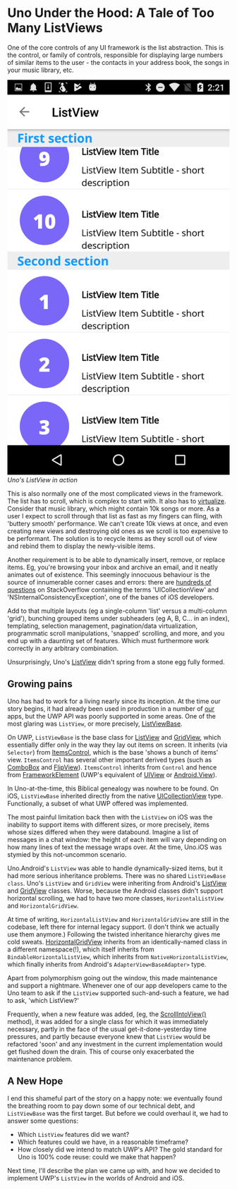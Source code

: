 # Uno Under the Hood: A Tale of Too Many ListViews

One of the core controls of any UI framework is the list abstraction. This is the control, or family of controls, responsible for displaying large numbers of similar items to the user - the contacts in your address book, the songs in your music library, etc.

![Uno Listview Screenshot](Assets/uno-listview-screenshot.png)
*Uno's ListView in action*

This is also normally one of the most complicated views in the framework. The list has to scroll, which is complex to start with. It also has to [virtualize](https://docs.microsoft.com/en-us/windows/uwp/debug-test-perf/optimize-gridview-and-listview). Consider that music library, which might contain 10k songs or more. As a user I expect to scroll through that list as fast as my fingers can fling, with 'buttery smooth' performance. We can't create 10k views at once, and even creating new views and destroying old ones as we scroll is too expensive to be performant. The solution is to recycle items as they scroll out of view and rebind them to display the newly-visible items.

Another requirement is to be able to dynamically insert, remove, or replace items. Eg, you're browsing your inbox and archive an email, and it neatly animates out of existence. This seemingly innocuous behaviour is the source of innumerable corner cases and errors: there are [hundreds of questions](https://www.google.com/search?q=nsinternalinconsistencyexception+uicollectionview+site%3Astackoverflow.com%2Fquestions%2F) on StackOverflow containing the terms 'UICollectionView' and 'NSInternalConsistencyException', one of the banes of iOS developers. 

Add to that multiple layouts (eg a single-column 'list' versus a multi-column 'grid'), bunching grouped items under subheaders (eg A, B, C... in an index), templating, selection management, pagination/data virtualization, programmatic scroll manipulations, 'snapped' scrolling, and more, and you end up with a daunting set of features. Which must furthermore work correctly in any arbitrary combination. 

Unsurprisingly, Uno's [ListView](https://github.com/nventive/Uno/blob/master/doc/articles/ListViewBase.md) didn't spring from a stone egg fully formed. 

## Growing pains 

Uno has had to work for a living nearly since its inception. At the time our story begins, it had already been used in production in a number of [our](http://legacy.nventive.com/) apps, but the UWP API was poorly supported in some areas. One of the most glaring was `ListView`, or more precisely, [ListViewBase](https://docs.microsoft.com/en-us/uwp/api/windows.ui.xaml.controls.listviewbase). 

On UWP, `ListViewBase` is the base class for [ListView](https://docs.microsoft.com/en-us/uwp/api/windows.ui.xaml.controls.listview) and [GridView](https://docs.microsoft.com/en-us/uwp/api/windows.ui.xaml.controls.gridview), which essentially differ only in the way they lay out items on screen. It inherits (via `Selector`) from [ItemsControl](https://docs.microsoft.com/en-us/uwp/api/windows.ui.xaml.controls.itemscontrol), which is the base 'shows a bunch of items' view. `ItemsControl` has several other important derived types (such as [ComboBox](https://docs.microsoft.com/en-us/uwp/api/windows.ui.xaml.controls.combobox) and [FlipView](https://docs.microsoft.com/en-us/uwp/api/windows.ui.xaml.controls.flipview)). `ItemsControl` inherits from `Control` and hence from [FrameworkElement](https://docs.microsoft.com/en-us/uwp/api/windows.ui.xaml.frameworkelement) (UWP's equivalent of [UIView](https://developer.apple.com/documentation/uikit/uiview) or [Android.View](https://developer.android.com/reference/android/view/View)). 

In Uno-at-the-time, this Biblical genealogy was nowhere to be found. On iOS, `ListViewBase` inherited directly from the native [UICollectionView](https://developer.apple.com/documentation/uikit/uicollectionview) type. Functionally, a subset of what UWP offered was implemented. 

The most painful limitation back then with the `ListView` on iOS was the inability to support items with different sizes, or more precisely, items whose sizes differed when they were databound. Imagine a list of messages in a chat window: the height of each item will vary depending on how many lines of text the message wraps over.  At the time, Uno.iOS was stymied by this not-uncommon scenario. 

Uno.Android's `ListView` was able to handle dynamically-sized items, but it had more serious inheritance problems. There was no shared `ListViewBase class`. Uno's `ListView` and `GridView` were inheriting from Android's [ListView](https://developer.android.com/reference/android/widget/ListView) and [GridView](https://developer.android.com/reference/android/widget/GridView) classes. Worse, because the Android classes didn't support horizontal scrolling, we had to have two more classes, `HorizontalListView` and `HorizontalGridView`.  

At time of writing, `HorizontalListView` and `HorizontalGridView` are still in the codebase, left there for internal legacy support. (I don't think we actually use them anymore.) Following the twisted inheritance hierarchy gives me cold sweats. [HorizontalGridView](https://github.com/nventive/Uno/blob/26c5cc5992cae3c8c25adf51eb77ca4b0dd34e93/src/Uno.UI/UI/Xaml/Controls/ListViewBase/Legacy/HorizontalGridView.Android.cs) inherits from an identically-named class in a different namespace(!), which itself inherits from `BindableHorizontalListView`, which inherits from `NativeHorizontalListView`, which finally inherits from Android's `AdapterView<BaseAdapter>` type. 

Apart from polymorphism going out the window, this made maintenance and support a nightmare. Whenever one of our app developers came to the Uno team to ask if the `ListView` supported such-and-such a feature, we had to ask, 'which ListView?'  

Frequently, when a new feature was added, (eg, the [ScrollIntoView()](https://docs.microsoft.com/en-us/uwp/api/windows.ui.xaml.controls.listviewbase.scrollintoview#Windows_UI_Xaml_Controls_ListViewBase_ScrollIntoView_System_Object_) method), it was added for a single class for which it was immediately necessary, partly in the face of the usual get-it-done-yesterday time pressures, and partly because everyone knew that `ListView` would be refactored 'soon' and any investment in the current implementation would get flushed down the drain. This of course only exacerbated the maintenance problem. 

## A New Hope 

I end this shameful part of the story on a happy note: we eventually found the breathing room to pay down some of our technical debt, and `ListViewBase` was the first target. But before we could overhaul it, we had to answer some questions: 

- Which `ListView` features did we want? 
- Which features could we have, in a reasonable timeframe? 
- How closely did we intend to match UWP's API? The gold standard for Uno is 100% code reuse: could we make that happen?

Next time, I'll describe the plan we came up with, and how we decided to implement UWP's `ListView` in the worlds of Android and iOS.  
